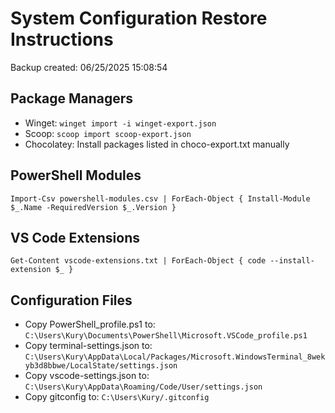 # System Configuration Restore Instructions
Backup created: 06/25/2025 15:08:54

## Package Managers
- Winget: `winget import -i winget-export.json`
- Scoop: `scoop import scoop-export.json`
- Chocolatey: Install packages listed in choco-export.txt manually

## PowerShell Modules
`Import-Csv powershell-modules.csv | ForEach-Object { Install-Module $_.Name -RequiredVersion $_.Version }`

## VS Code Extensions
`Get-Content vscode-extensions.txt | ForEach-Object { code --install-extension $_ }`

## Configuration Files
- Copy PowerShell_profile.ps1 to: `C:\Users\Kury\Documents\PowerShell\Microsoft.VSCode_profile.ps1`
- Copy terminal-settings.json to: `C:\Users\Kury\AppData\Local/Packages/Microsoft.WindowsTerminal_8wekyb3d8bbwe/LocalState/settings.json`
- Copy vscode-settings.json to: `C:\Users\Kury\AppData\Roaming/Code/User/settings.json`
- Copy gitconfig to: `C:\Users\Kury/.gitconfig`
